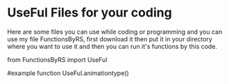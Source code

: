 # UseFul Files for your coding
Here are some files you can use while coding or programming and you can use my file FunctionsByRS, first download it then put it in your directory where you want to use it and then you can run it's functions by this code.

from FunctionsByRS import UseFul

#example function
UseFul.animationtype()
